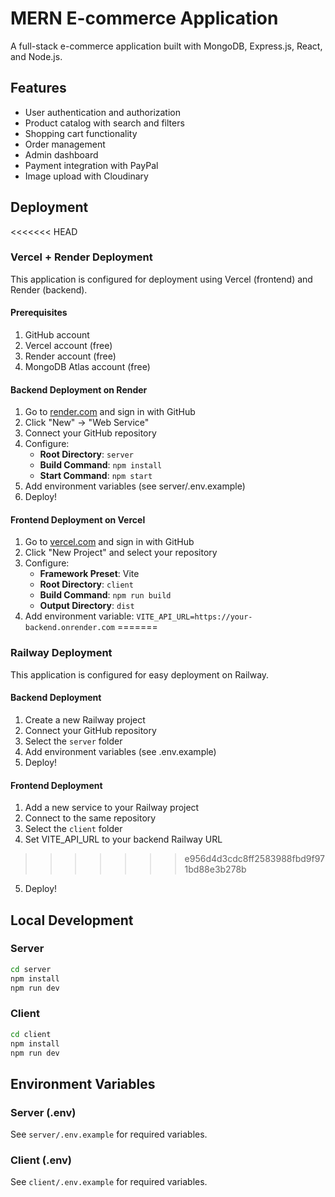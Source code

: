 # MERN E-commerce Application

A full-stack e-commerce application built with MongoDB, Express.js, React, and Node.js.

## Features
- User authentication and authorization
- Product catalog with search and filters
- Shopping cart functionality
- Order management
- Admin dashboard
- Payment integration with PayPal
- Image upload with Cloudinary

## Deployment

<<<<<<< HEAD
### Vercel + Render Deployment

This application is configured for deployment using Vercel (frontend) and Render (backend).

#### Prerequisites
1. GitHub account
2. Vercel account (free)
3. Render account (free)
4. MongoDB Atlas account (free)

#### Backend Deployment on Render
1. Go to [render.com](https://render.com) and sign in with GitHub
2. Click "New" → "Web Service"
3. Connect your GitHub repository
4. Configure:
   - **Root Directory**: `server`
   - **Build Command**: `npm install`
   - **Start Command**: `npm start`
5. Add environment variables (see server/.env.example)
6. Deploy!

#### Frontend Deployment on Vercel
1. Go to [vercel.com](https://vercel.com) and sign in with GitHub
2. Click "New Project" and select your repository
3. Configure:
   - **Framework Preset**: Vite
   - **Root Directory**: `client`
   - **Build Command**: `npm run build`
   - **Output Directory**: `dist`
4. Add environment variable: `VITE_API_URL=https://your-backend.onrender.com`
=======
### Railway Deployment

This application is configured for easy deployment on Railway.

#### Backend Deployment
1. Create a new Railway project
2. Connect your GitHub repository
3. Select the `server` folder
4. Add environment variables (see .env.example)
5. Deploy!

#### Frontend Deployment
1. Add a new service to your Railway project
2. Connect to the same repository
3. Select the `client` folder
4. Set VITE_API_URL to your backend Railway URL
>>>>>>> e956d4d3cdc8ff2583988fbd9f971bd88e3b278b
5. Deploy!

## Local Development

### Server
```bash
cd server
npm install
npm run dev
```

### Client
```bash
cd client
npm install
npm run dev
```

## Environment Variables

### Server (.env)
See `server/.env.example` for required variables.

### Client (.env)
See `client/.env.example` for required variables.
